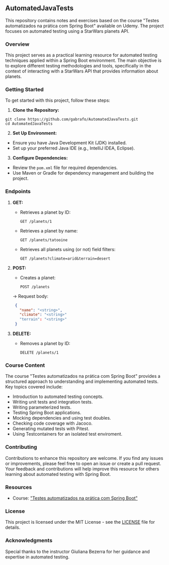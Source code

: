 ## AutomatedJavaTests

This repository contains notes and exercises based on the course "Testes automatizados na prática com Spring Boot" available on Udemy. The project focuses on automated testing using a StarWars planets API.

### Overview

This project serves as a practical learning resource for automated testing techniques applied within a Spring Boot environment. The main objective is to explore different testing methodologies and tools, specifically in the context of interacting with a StarWars API that provides information about planets.

### Getting Started

To get started with this project, follow these steps:

1. **Clone the Repository:**
```
git clone https://github.com/gabrafo/AutomatedJavaTests.git
cd AutomatedJavaTests
```

2. **Set Up Environment:**
- Ensure you have Java Development Kit (JDK) installed.
- Set up your preferred Java IDE (e.g., IntelliJ IDEA, Eclipse).

3. **Configure Dependencies:**
- Review the `pom.xml` file for required dependencies.
- Use Maven or Gradle for dependency management and building the project.

### Endpoints
1. **GET:**
   - Retrieves a planet by ID:
       ```
       GET /planets/1
       ```
       
   - Retrieves a planet by name:
       ```
       GET /planets/tatooine
       ```

   - Retrieves all planets using (or not) field filters:
       ```
       GET /planets?climate=arid&terrain=desert
       ```

2. **POST:**
   - Creates a planet:
       ```
       POST /planets
       ```

   -> Request body:
   ```json
    {
      "name": "<string>",
      "climate": "<string>"
      "terrain": "<string>"
    }
   ```

3. **DELETE:**
   - Removes a planet by ID:
       ```
       DELETE /planets/1
       ```

### Course Content

The course "Testes automatizados na prática com Spring Boot" provides a structured approach to understanding and implementing automated tests. Key topics covered include:

- Introduction to automated testing concepts.
- Writing unit tests and integration tests.
- Writing parameterized tests.
- Testing Spring Boot applications.
- Mocking dependencies and using test doubles.
- Checking code coverage with Jacoco.
- Generating mutated tests with Pitest.
- Using Testcontainers for an isolated test enviroment.

### Contributing

Contributions to enhance this repository are welcome. If you find any issues or improvements, please feel free to open an issue or create a pull request. Your feedback and contributions will help improve this resource for others learning about automated testing with Spring Boot.

### Resources

- Course: ["Testes automatizados na prática com Spring Boot"](https://www.udemy.com/course/testes-automatizados-na-pratica-com-spring-boot/)

### License

This project is licensed under the MIT License - see the [LICENSE](LICENSE) file for details.

### Acknowledgments

Special thanks to the instructor Giuliana Bezerra for her guidance and expertise in automated testing.
